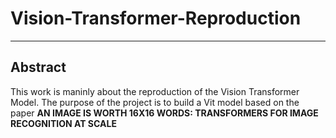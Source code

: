 # Vision-Transformer-Reproduction
--- 
## Abstract
This work is maninly about the reproduction of the Vision Transformer Model. 
The purpose of the project is to build a Vit model based on the paper **AN IMAGE IS WORTH 16X16 WORDS: TRANSFORMERS FOR IMAGE RECOGNITION AT SCALE**
